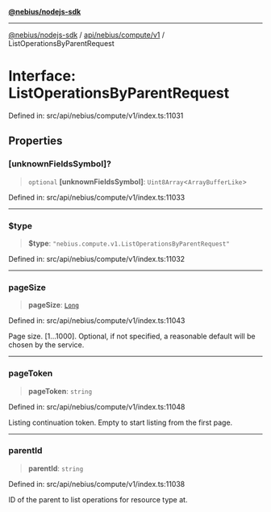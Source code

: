 [**@nebius/nodejs-sdk**](../../../../../README.md)

***

[@nebius/nodejs-sdk](../../../../../README.md) / [api/nebius/compute/v1](../README.md) / ListOperationsByParentRequest

# Interface: ListOperationsByParentRequest

Defined in: src/api/nebius/compute/v1/index.ts:11031

## Properties

### \[unknownFieldsSymbol\]?

> `optional` **\[unknownFieldsSymbol\]**: `Uint8Array`\<`ArrayBufferLike`\>

Defined in: src/api/nebius/compute/v1/index.ts:11033

***

### $type

> **$type**: `"nebius.compute.v1.ListOperationsByParentRequest"`

Defined in: src/api/nebius/compute/v1/index.ts:11032

***

### pageSize

> **pageSize**: [`Long`](../../../../../runtime/protos/core/classes/Long.md)

Defined in: src/api/nebius/compute/v1/index.ts:11043

Page size. [1...1000]. Optional, if not specified, a reasonable default will be chosen by the service.

***

### pageToken

> **pageToken**: `string`

Defined in: src/api/nebius/compute/v1/index.ts:11048

Listing continuation token. Empty to start listing from the first page.

***

### parentId

> **parentId**: `string`

Defined in: src/api/nebius/compute/v1/index.ts:11038

ID of the parent to list operations for resource type at.
